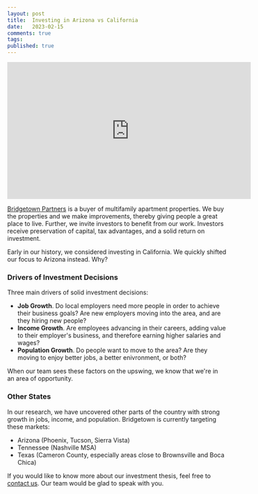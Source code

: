 ```yaml
---
layout: post
title:  Investing in Arizona vs California
date:   2023-02-15
comments: true
tags: 
published: true
---
```

 
<iframe width="560" height="315" src="https://www.youtube.com/embed/Vm1dDDAD0lM" title="YouTube video player" frameborder="0" allow="accelerometer; autoplay; clipboard-write; encrypted-media; gyroscope; picture-in-picture; web-share" allowfullscreen></iframe>

[Bridgetown Partners](https://bridgetownpartners.com/) is a buyer of multifamily apartment properties. We buy the properties and we make improvements, thereby giving people a great place to live. Further, we invite investors to benefit from our work. Investors receive preservation of capital, tax advantages, and a solid return on investment.

Early in our history, we considered investing in California. We quickly shifted our focus to Arizona instead. Why?

<!--more-->

### Drivers of Investment Decisions

Three main drivers of solid investment decisions:

* **Job Growth**. Do local employers need more people in order to achieve their business goals? Are new employers moving into the area, and are they hiring new people?
* **Income Growth**. Are employees advancing in their careers, adding value to their employer's business, and therefore earning higher salaries and wages?
* **Population Growth**. Do people want to move to the area? Are they moving to enjoy better jobs, a better enivronment, or both?

When our team sees these factors on the upswing, we know that we're in an area of opportunity.

### Other States

In our research, we have uncovered other parts of the country with strong growth in jobs, income, and population. Bridgetown is currently targeting these markets:

* Arizona (Phoenix, Tucson, Sierra Vista)
* Tennessee (Nashville MSA)
* Texas (Cameron County, especially areas close to Brownsville and Boca Chica)

If you would like to know more about our investment thesis, feel free to [contact us](/contact). Our team would be glad to speak with you.